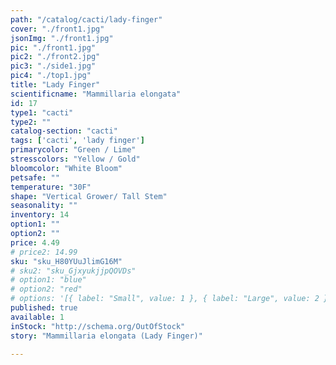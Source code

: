 ```yaml
---
path: "/catalog/cacti/lady-finger"
cover: "./front1.jpg"
jsonImg: "./front1.jpg"
pic: "./front1.jpg"
pic2: "./front2.jpg"
pic3: "./side1.jpg"
pic4: "./top1.jpg"
title: "Lady Finger"
scientificname: "Mammillaria elongata"
id: 17 
type1: "cacti"
type2: ""
catalog-section: "cacti"
tags: ['cacti', 'lady finger']
primarycolor: "Green / Lime"
stresscolors: "Yellow / Gold"
bloomcolor: "White Bloom"
petsafe: ""
temperature: "30F"
shape: "Vertical Grower/ Tall Stem"
seasonality: ""
inventory: 14
option1: ""
option2: ""
price: 4.49
# price2: 14.99
sku: "sku_H80YUuJlimG16M"
# sku2: "sku_GjxyukjjpQOVDs"
# option1: "blue"
# option2: "red"
# options: '[{ label: "Small", value: 1 }, { label: "Large", value: 2 }]'
published: true
available: 1
inStock: "http://schema.org/OutOfStock"
story: "Mammillaria elongata (Lady Finger)"

---
```


